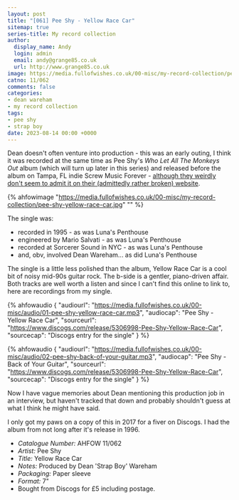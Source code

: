 ```yaml
---
layout: post
title: "[061] Pee Shy - Yellow Race Car"
sitemap: true
series-title: My record collection
author:
  display_name: Andy
  login: admin
  email: andy@grange85.co.uk
  url: http://www.grange85.co.uk
image: https://media.fullofwishes.co.uk/00-misc/my-record-collection/pee-shy-yellow-race-car.jpg
catno: 11/062
comments: false
categories:
- dean wareham
- my record collection
tags:
- pee shy
- strap boy
date: 2023-08-14 00:00 +0000
---
```

Dean doesn't often venture into production - this was an early outing, I think it was recorded at the same time as Pee Shy's _Who Let All The Monkeys Out_ album (which will turn up later in this series) and released before the album on Tampa, FL indie Screw Music Forever - [although they weirdly don't seem to admit it on their (admittedly rather broken) website](http://www.screwmusicforever.com/).

{% ahfowimage "https://media.fullofwishes.co.uk/00-misc/my-record-collection/pee-shy-yellow-race-car.jpg" "" %}

The single was:

 - recorded in 1995 - as was Luna's Penthouse
 - engineered by Mario Salvati - as was Luna's Penthouse
 - recorded at Sorcerer Sound in NYC - as was Luna's Penthouse
 - and, obv, involved Dean Wareham... as did Luna's Penthouse

The single is a little less polished than the album, Yellow Race Car is a cool bit of noisy mid-90s guitar rock. The b-side is a gentler, piano-driven affair. Both tracks are well worth a listen and since I can't find this online to link to, here are recordings from my single.

 {% ahfowaudio {
  "audiourl": "https://media.fullofwishes.co.uk/00-misc/audio/01-pee-shy-yellow-race-car.mp3",
  "audiocap": "Pee Shy - Yellow Race Car",
  "sourceurl": "https://www.discogs.com/release/5306998-Pee-Shy-Yellow-Race-Car",
  "sourcecap": "Discogs entry for the single"
  } %}

 {% ahfowaudio {
  "audiourl": "https://media.fullofwishes.co.uk/00-misc/audio/02-pee-shy-back-of-your-guitar.mp3",
  "audiocap": "Pee Shy - Back of Your Guitar",
  "sourceurl": "https://www.discogs.com/release/5306998-Pee-Shy-Yellow-Race-Car",
  "sourcecap": "Discogs entry for the single"
  } %}

Now I have vague memories about Dean mentioning this production job in an interview, but haven't tracked that down and probably shouldn't guess at what I think he might have said.

I only got my paws on a copy of this in 2017 for a fiver on Discogs. I had the album from not long after it's release in 1996.

 - *Catalogue Number:* AHFOW 11/062
 - *Artist:* Pee Shy
 - *Title:* Yellow Race Car
 - *Notes:* Produced by Dean 'Strap Boy' Wareham
 - *Packaging:* Paper sleeve
 - *Format:* 7"
 - Bought from Discogs for £5 including postage.
